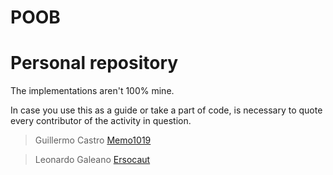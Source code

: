 # POOB

# __Personal repository__

The implementations aren't 100% mine.

In case you use this as a guide or take a part of code, is necessary to quote every contributor of the activity in question.

> Guillermo Castro [Memo1019](https://github.com/Rincon10)

> Leonardo Galeano [Ersocaut](https://github.com/Ersocaut)
